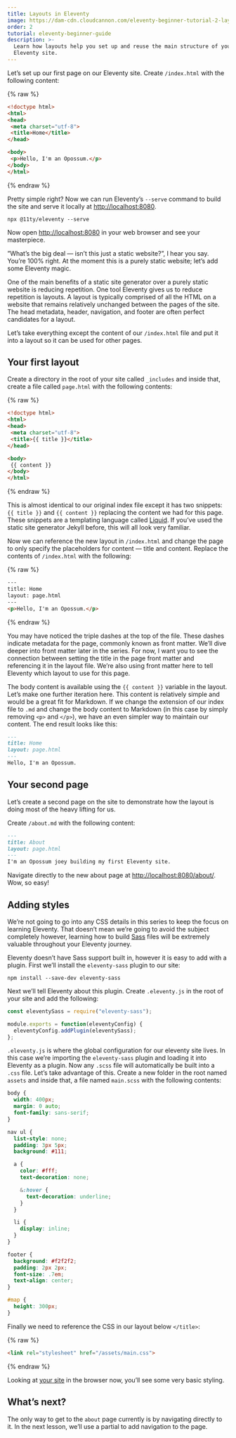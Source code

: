 ```yaml
---
title: Layouts in Eleventy
image: https://dam-cdn.cloudcannon.com/eleventy-beginner-tutorial-2-layouts.png
order: 2
tutorial: eleventy-beginner-guide
description: >-
  Learn how layouts help you set up and reuse the main structure of your
  Eleventy site.
---
```

Let’s set up our first page on our Eleventy site. Create `/index.html` with the following content:

{% raw %}
 ```html
<!doctype html>
<html>
<head>
  <meta charset="utf-8">
  <title>Home</title>
</head>

<body>
  <p>Hello, I'm an Opossum.</p>
</body>
</html>
```
{% endraw %}

Pretty simple right? Now we can run Eleventy’s `--serve` command to build the site and serve it locally at [http://localhost:8080](http://localhost:8080/).

```shell
npx @11ty/eleventy --serve
```

Now open [http://localhost:8080](http://localhost:8080) in your web browser and see your masterpiece.

”What’s the big deal — isn’t this just a static website?”, I hear you say. You’re 100% right. At the moment this is a purely static website; let’s add some Eleventy magic.

One of the main benefits of a static site generator over a purely static website is reducing repetition. One tool Eleventy gives us to reduce repetition is layouts. A layout is typically comprised of all the HTML on a website that remains relatively unchanged between the pages of the site. The head metadata, header, navigation, and footer are often perfect candidates for a layout.

Let’s take everything except the content of our `/index.html` file and put it into a layout so it can be used for other pages.

## Your first layout

Create a directory in the root of your site called `_includes` and inside that, create a file called `page.html` with the following contents:

{% raw %}
 ```html
<!doctype html>
<html>
<head>
  <meta charset="utf-8">
  <title>{{ title }}</title>
</head>

<body>
  {{ content }}
</body>
</html>
```
{% endraw %}

This is almost identical to our original index file except it has two snippets: `{{ title }}` and `{{ content }}` replacing the content we had for this page. These snippets are a templating language called [Liquid](https://liquidjs.com/). If you’ve used the static site generator Jekyll before, this will all look very familiar.

Now we can reference the new layout in `/index.html` and change the page to only specify the placeholders for content — title and content. Replace the contents of `/index.html` with the following:

{% raw %}
 ```html
---
title: Home
layout: page.html
---
<p>Hello, I'm an Opossum.</p>
```
{% endraw %}

You may have noticed the triple dashes at the top of the file. These dashes indicate metadata for the page, commonly known as front matter. We’ll dive deeper into front matter later in the series. For now, I want you to see the connection between setting the title in the page front matter and referencing it in the layout file. We’re also using front matter here to tell Eleventy which layout to use for this page.

The body content is available using the `{{ content }}` variable in the layout. Let’s make one further iteration here. This content is relatively simple and would be a great fit for Markdown. If we change the extension of our index file to `.md` and change the body content to Markdown (in this case by simply removing `<p>` and `</p>`), we have an even simpler way to maintain our content. The end result looks like this:

```markdown
---
title: Home
layout: page.html
---
Hello, I'm an Opossum.
```

## Your second page

Let’s create a second page on the site to demonstrate how the layout is doing most of the heavy lifting for us.

Create `/about.md` with the following content:

```markdown
---
title: About
layout: page.html
---
I'm an Opossum joey building my first Eleventy site.
```

Navigate directly to the new about page at [http://localhost:8080/about/](http://localhost:8080/about/). Wow, so easy\!

## Adding styles

We’re not going to go into any CSS details in this series to keep the focus on learning Eleventy. That doesn’t mean we’re going to avoid the subject completely however, learning how to build [Sass](https://sass-lang.com/) files will be extremely valuable throughout your Eleventy journey.

Eleventy doesn’t have Sass support built in, however it is easy to add with a plugin. First we’ll install the `eleventy-sass` plugin to our site:

```shell
npm install --save-dev eleventy-sass
```

Next we’ll tell Eleventy about this plugin. Create `.eleventy.js` in the root of your site and add the following:

```javascript
const eleventySass = require("eleventy-sass");

module.exports = function(eleventyConfig) {
  eleventyConfig.addPlugin(eleventySass);
};
```

`.eleventy.js` is where the global configuration for our eleventy site lives. In this case we’re importing the `eleventy-sass` plugin and loading it into Eleventy as a plugin. Now any `.scss` file will automatically be built into a `.css` file. Let’s take advantage of this. Create a new folder in the root named `assets` and inside that, a file named `main.scss` with the following contents:

```scss
body {
  width: 400px;
  margin: 0 auto;
  font-family: sans-serif;
}

nav ul {
  list-style: none;
  padding: 3px 5px;
  background: #111;

  a {
    color: #fff;
    text-decoration: none;

    &:hover {
      text-decoration: underline;
    }
  }

  li {
    display: inline;
  }
}

footer {
  background: #f2f2f2;
  padding: 2px 2px;
  font-size: .7em;
  text-align: center;
}

#map {
  height: 300px;
}
```

Finally we need to reference the CSS in our layout below `</title>`\:

{% raw %}
 ```html
<link rel="stylesheet" href="/assets/main.css">
```
{% endraw %}

Looking at [your site](http://localhost:8080) in the browser now, you’ll see some very basic styling.

## What’s next?

The only way to get to the `about` page currently is by navigating directly to it. In the next lesson, we’ll use a partial to add navigation to the page.


